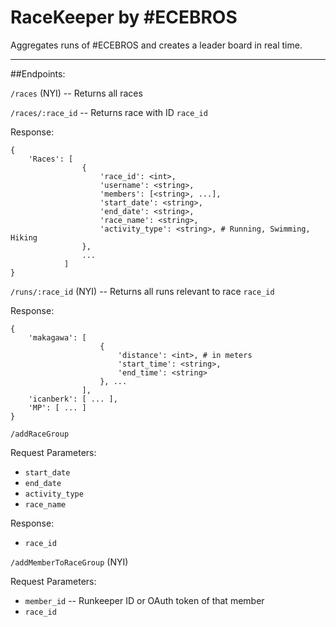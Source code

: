 RaceKeeper by #ECEBROS
========================

Aggregates runs of #ECEBROS and creates a leader board in real time.

---
##Endpoints:

`/races` (NYI) -- Returns all races

`/races/:race_id` -- Returns race with ID `race_id`

Response:
```
{
    'Races': [
                {
                    'race_id': <int>,
                    'username': <string>,
                    'members': [<string>, ...],
                    'start_date': <string>,
                    'end_date': <string>,
                    'race_name': <string>,
                    'activity_type': <string>, # Running, Swimming, Hiking
                },
                ...
            ]
}
```

`/runs/:race_id` (NYI) -- Returns all runs relevant to race `race_id`

Response:
```
{
    'makagawa': [
                    {
                        'distance': <int>, # in meters
                        'start_time': <string>,
                        'end_time': <string>
                    }, ...
                ],
    'icanberk': [ ... ], 
    'MP': [ ... ]
}
```


`/addRaceGroup`

Request Parameters:
* `start_date`
* `end_date`
* `activity_type`
* `race_name`

Response:
* `race_id`

`/addMemberToRaceGroup` (NYI)

Request Parameters:
* `member_id` -- Runkeeper ID or OAuth token of that member
* `race_id`

